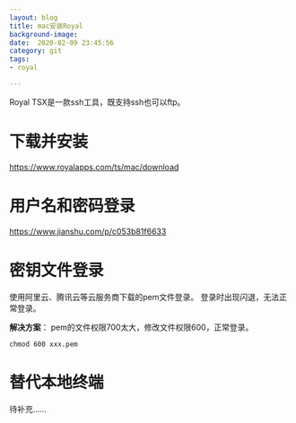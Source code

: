 ```yaml
---
layout: blog
title: mac安装Royal
background-image: 
date:  2020-02-09 23:45:56
category: git
tags:
- royal

---
```


Royal TSX是一款ssh工具，既支持ssh也可以ftp。  

# 下载并安装
https://www.royalapps.com/ts/mac/download

# 用户名和密码登录
https://www.jianshu.com/p/c053b81f6633

# 密钥文件登录
使用阿里云、腾讯云等云服务商下载的pem文件登录。
登录时出现闪退，无法正常登录。

**解决方案**：
pem的文件权限700太大，修改文件权限600，正常登录。
```
chmod 600 xxx.pem
```

# 替代本地终端
待补充……
